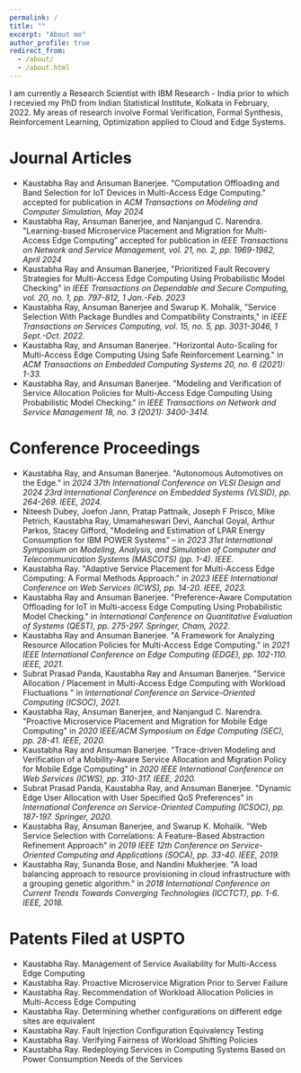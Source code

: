 ```yaml
---
permalink: /
title: ""
excerpt: "About me"
author_profile: true
redirect_from: 
  - /about/
  - /about.html
---
```


I am currently a Research Scientist with IBM Research - India prior to which I recevied my PhD from Indian Statistical Institute, Kolkata in February, 2022. My areas of research involve Formal Verification, Formal Synthesis, Reinforcement Learning, Optimization applied to Cloud and Edge Systems.

Journal Articles
======

*  Kaustabha Ray and Ansuman Banerjee. "Computation Offloading and Band Selection for IoT Devices in Multi-Access Edge Computing." accepted for publication in _ACM Transactions on Modeling and Computer Simulation, May 2024_
*  Kaustabha Ray, Ansuman Banerjee, and Nanjangud C. Narendra. "Learning-based Microservice Placement and Migration for Multi-Access Edge Computing” accepted for publication in <em>IEEE Transactions on Network and Service Management, vol. 21, no. 2, pp. 1969-1982, April 2024</em>
*  Kaustabha Ray and Ansuman Banerjee, "Prioritized Fault Recovery Strategies for Multi-Access Edge Computing Using Probabilistic Model Checking" in _IEEE Transactions on Dependable and Secure Computing, vol. 20, no. 1, pp. 797-812, 1 Jan.-Feb. 2023_
*  Kaustabha Ray, Ansuman Banerjee and Swarup K. Mohalik, "Service Selection With Package Bundles and Compatibility Constraints," in _IEEE Transactions on Services Computing, vol. 15, no. 5, pp. 3031-3046, 1 Sept.-Oct. 2022._
*  Kaustabha Ray, and Ansuman Banerjee. "Horizontal Auto-Scaling for Multi-Access Edge Computing Using Safe Reinforcement Learning." in _ACM Transactions on Embedded Computing Systems 20, no. 6 (2021): 1-33._
*  Kaustabha Ray, and Ansuman Banerjee. "Modeling and Verification of Service Allocation Policies for Multi-Access Edge Computing Using Probabilistic Model Checking." in _IEEE Transactions on Network and Service Management 18, no. 3 (2021): 3400-3414._


Conference Proceedings
======
* Kaustabha Ray, and Ansuman Banerjee. "Autonomous Automotives on the Edge." in _2024 37th International Conference on VLSI Design and 2024 23rd International Conference on Embedded Systems (VLSID), pp. 264-269. IEEE, 2024._
* Niteesh Dubey, Joefon Jann, Pratap Pattnaik, Joseph F Prisco, Mike Petrich, Kaustabha Ray,
Umamaheswari Devi, Aanchal Goyal, Arthur Parkos, Stacey Gifford, "Modeling and Estimation of LPAR Energy Consumption for IBM POWER Systems" – in _2023 31st International Symposium on Modeling, Analysis, and Simulation of Computer and Telecommunication Systems (MASCOTS) (pp. 1-4). IEEE._
* Kaustabha Ray. "Adaptive Service Placement for Multi-Access Edge Computing: A Formal Methods Approach." in _2023 IEEE International Conference on Web Services (ICWS), pp. 14-20. IEEE, 2023._
* Kaustabha Ray and Ansuman Banerjee. "Preference-Aware Computation Offloading for IoT in Multi-access Edge Computing Using Probabilistic Model Checking." in _International Conference on Quantitative Evaluation of Systems (QEST), pp. 275-297. Springer, Cham, 2022._
* Kaustabha Ray and Ansuman Banerjee. "A Framework for Analyzing Resource Allocation Policies for Multi-Access Edge Computing." in _2021 IEEE International Conference on Edge Computing (EDGE), pp. 102-110. IEEE, 2021._
* Subrat Prasad Panda, Kaustabha Ray and Ansuman Banerjee. "Service Allocation / Placement in Multi-Access Edge Computing with Workload Fluctuations " in _International Conference on Service-Oriented Computing (ICSOC), 2021._
* Kaustabha Ray, Ansuman Banerjee, and Nanjangud C. Narendra. "Proactive Microservice Placement and Migration for Mobile Edge Computing" in _2020 IEEE/ACM Symposium on Edge Computing (SEC), pp. 28-41. IEEE, 2020._
* Kaustabha Ray and Ansuman Banerjee. "Trace-driven Modeling and Verification of a Mobility-Aware Service Allocation and Migration Policy for Mobile Edge Computing" in _2020 IEEE International Conference on Web Services (ICWS), pp. 310-317. IEEE, 2020._
* Subrat Prasad Panda, Kaustabha Ray, and Ansuman Banerjee. "Dynamic Edge User Allocation with User Specified QoS Preferences" in _International Conference on Service-Oriented Computing (ICSOC), pp. 187-197. Springer, 2020._
* Kaustabha Ray, Ansuman Banerjee, and Swarup K. Mohalik. "Web Service Selection with Correlations: A Feature-Based Abstraction Refinement Approach" in _2019 IEEE 12th Conference on Service-Oriented Computing and Applications (SOCA), pp. 33-40. IEEE, 2019._
* Kaustabha Ray, Sunanda Bose, and Nandini Mukherjee. "A load balancing approach to resource provisioning in cloud infrastructure with a grouping genetic algorithm." in _2018 International Conference on Current Trends Towards Converging Technologies (ICCTCT), pp. 1-6. IEEE, 2018._

Patents Filed at USPTO
======
* Kaustabha Ray. Management of Service Availability for Multi-Access Edge Computing
* Kaustabha Ray. Proactive Microservice Migration Prior to Server Failure
* Kaustabha Ray. Recommendation of Workload Allocation Policies in Multi-Access Edge Computing
* Kaustabha Ray. Determining whether configurations on different edge sites are equivalent
* Kaustabha Ray. Fault Injection Configuration Equivalency Testing
* Kaustabha Ray. Verifying Fairness of Workload Shifting Policies
* Kaustabha Ray. Redeploying Services in Computing Systems Based on Power Consumption Needs of the Services

